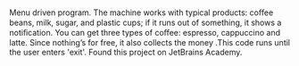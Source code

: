 Menu driven program. The machine works with typical products: coﬀee beans, milk, sugar, and plastic cups; if it runs out of something, it shows a notiﬁcation. You can get three types of coﬀee: espresso, cappuccino and latte. Since nothing’s for free, it also collects the money .This code runs until the user enters 'exit'. Found this project on JetBrains Academy. 
